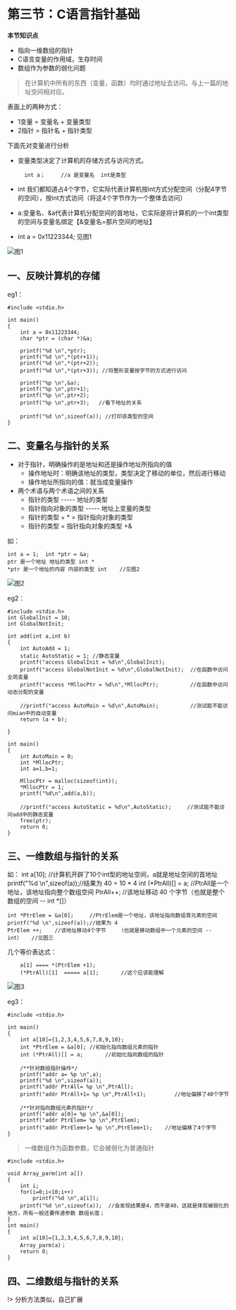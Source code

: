 # 第三节：C语言指针基础

**本节知识点**
 
- 指向一维数组的指针
- C语言变量的作用域，生存时间
- 数组作为参数的弱化问题

> 在计算机中所有的东西（变量，函数）均时通过地址去访问。与上一篇的地址空间相对应。

表面上的两种方式：

- 1变量 = 变量名 + 变量类型
- 2指针 = 指针名 + 指针类型

下面先对变量进行分析

- 变量类型决定了计算机的存储方式与访问方式。
	
		int a；     //a 是变量名  int是类型
	
- int 我们都知道占4个字节，它实际代表计算机按int方式分配空间（分配4字节的空间），按int方式访问（将这4个字节作为一个整体去访问）
- a:变量名、&a代表计算机分配空间的首地址，它实际是将计算机的一个int类型的空间与变量名绑定【&变量名=那片空间的地址】
- int a = 0x11223344;     见图1

![图1](http://upload-images.jianshu.io/upload_images/6757403-29efdd602e387ceb.png?imageMogr2/auto-orient/strip%7CimageView2/2/w/1240)

## 一、反映计算机的存储
eg1：
	
	#include <stdio.h>
	
	int main()
	{
		int a = 0x11223344;
		char *ptr = (char *)&a;
	
		printf("%d \n",*ptr);
		printf("%d \n",*(ptr+1));
		printf("%d \n",*(ptr+2));
		printf("%d \n",*(ptr+3)); //将整形变量按字节的方式进行访问
	
		printf("%p \n",&a);
		printf("%p \n",ptr+1);
		printf("%p \n",ptr+2);
		printf("%p \n",ptr+3);   //看下地址的关系
	
		printf("%d \n",sizeof(a)); //打印该类型的空间
	}



## 二、变量名与指针的关系

- 对于指针，明确操作的是地址和还是操作地址所指向的值
	- 操作地址时：明确该地址的类型，类型决定了移动的单位，然后进行移动
	- 操作地址所指向的值：就当成变量操作
- 两个术语与两个术语之间的关系
	- 指针的类型          -----      地址的类型    
	- 指针指向对象的类型  -----      地址上变量的类型
	- 指针的类型 + * = 指针指向对象的类型
	- 指针的类型  = 指针指向对象的类型 +&

如：  
	
	int a = 1;  int *ptr = &a;   
	ptr 是一个地址 地址的类型 int *
	*ptr 是一个地址的内容 内容的类型 int    //见图2

![图2](http://upload-images.jianshu.io/upload_images/6757403-65067613879d6daf.png?imageMogr2/auto-orient/strip%7CimageView2/2/w/1240)


eg2：

	#include <stdio.h>
	int GlobalInit = 10;  
	int GlobalNotInit;   
	
	int add(int a,int b)
	{
		int AutoAdd = 1;
		static AutoStatic = 1; //静态变量               
		printf("access GlobalInit = %d\n",GlobalInit);
		printf("access GlobalNotInit = %d\n",GlobalNotInit);  //在函数中访问全局变量
		printf("access *MllocPtr = %d\n",*MllocPtr);  	      //在函数中访问动态分配的变量
	
		//printf("access AutoMain = %d\n",AutoMain);          //测试能不能访问mian中的自动变量
		return (a + b);
		
	}
	
	int main()
	{
		int AutoMain = 0;
		int *MllocPtr;
		int a=1,b=1;
		
		MllocPtr = malloc(sizeof(int)); 
		*MllocPtr = 1;
		printf("%d\n",add(a,b));
		
		//printf("access AutoStatic = %d\n",AutoStatic);     //测试能不能访问add中的静态变量
		free(ptr);
		return 0;
	}


## 三、一维数组与指针的关系

如：
	int a[10];                //计算机开辟了10个int型的地址空间，a就是地址空间的首地址
	printf("%d \n",sizeof(a));//结果为 40 = 10 * 4
	int (*PtrAll)[] =  a;     //PtrAll是一个地址，该地址指向整个数组空间
	PtrAll++;         //该地址移动 40 个字节（也就是整个数组的空间 -- int *[]）
	
	int *PtrElem = &a[0];     //PtrElem是一个地址，该地址指向数组首元素的空间
	printf("%d \n",sizeof(a));//结果为 4
	PtrElem ++;    //该地址移动4个字节    （也就是移动数组中一个元素的空间 -- int）   //见图三
	
几个等价表达式：

		a[1] ==== *(PtrElem +1);
		(*PtrAll)[1]  ===== a[1];       //这个应该能理解

![图3](http://upload-images.jianshu.io/upload_images/6757403-df8c4c35f44eec3a.png?imageMogr2/auto-orient/strip%7CimageView2/2/w/1240)

eg3：

	#include <stdio.h>
	  
	int main()
	{
		int a[10]={1,2,3,4,5,6,7,8,9,10};  
		int *PtrElem = &a[0]; //初始化指向数组元素的指针
		int (*PtrAll)[] = a;       //初始化指向数组的指针  
		
		/**针对数组指针操作*/
		printf("addr a= %p \n",a);
		printf("%d \n",sizeof(a));
		printf("addr PtrAll= %p \n",PtrAll);
		printf("addr PtrAll+1= %p \n",PtrAll+1);         //地址偏移了40个字节
		
		/**针对指向数组元素的指针*/
		printf("addr a[0]= %p \n",&a[0]);
		printf("addr PtrElem= %p \n",PtrElem);
		printf("addr PtrElem+1= %p \n",PtrElem+1);    //地址偏移了4个字节
	}

> 一维数组作为函数参数，它会被弱化为普通指针

	#include <stdio.h>
	
	void Array_parm(int a[])
	{
		int i;
		for(i=0;i<10;i++)
			printf("%d \n",a[i]);
		printf("%d \n",sizeof(a));  //会发现结果是4，而不是40，这就是体现被弱化的地方，所有一般还要传递参数 数组长度；
	}
	int main()
	{
		int a[10]={1,2,3,4,5,6,7,8,9,10};  
		Array_parm(a)；
		return 0;
	}


## 四、二维数组与指针的关系

!> 分析方法类似，自己扩展
